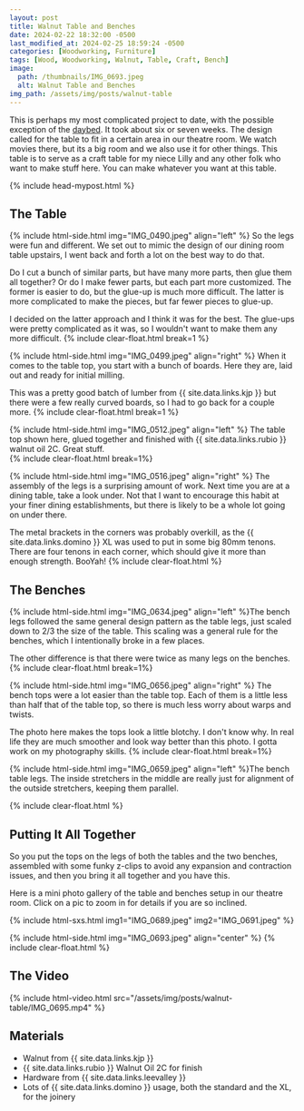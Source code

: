 ```yaml
---
layout: post
title: Walnut Table and Benches
date: 2024-02-22 18:32:00 -0500
last_modified_at: 2024-02-25 18:59:24 -0500
categories: [Woodworking, Furniture]
tags: [Wood, Woodworking, Walnut, Table, Craft, Bench]
image:
  path: /thumbnails/IMG_0693.jpeg
  alt: Walnut Table and Benches
img_path: /assets/img/posts/walnut-table
---
```


This is perhaps my most complicated project to date, with the possible exception of the [daybed](/posts/daybed).  It took about six or seven weeks.  The design called for the table to fit in a certain area in our theatre room.  We watch movies there, but its a big room and we also use it for other things.  This table is to serve as a craft table for my niece Lilly and any other folk who want to make stuff here.  You can make whatever you want at this table.

{% include head-mypost.html %}

## The Table

{% include html-side.html img="IMG_0490.jpeg" align="left" %}
So the legs were fun and different.  We set out to mimic the design of our dining room table upstairs, I went back and forth a lot on the best way to do that.  

Do I cut a bunch of similar parts, but have many more parts, then glue them all together?  Or do I make fewer parts, but each part more customized.  The former is easier to do, but the glue-up is much more difficult.  The latter is more complicated to make the pieces, but far fewer pieces to glue-up.  

I decided on the latter approach and I think it was for the best.  The glue-ups were pretty complicated as it was, so I wouldn't want to make them any more difficult.
{% include clear-float.html break=1 %}

{% include html-side.html img="IMG_0499.jpeg" align="right" %}
When it comes to the table top, you start with a bunch of boards.  Here they are, laid out and ready for initial milling.  

This was a pretty good batch of lumber from {{ site.data.links.kjp }} but there were a few really curved boards, so I had to go back for a couple more.
{% include clear-float.html  break=1 %}

{% include html-side.html img="IMG_0512.jpeg" align="left" %}
The table top shown here, glued together and finished with {{ site.data.links.rubio }} walnut oil 2C.  Great stuff.  
{% include clear-float.html break=1%}

{% include html-side.html img="IMG_0516.jpeg" align="right" %}
The assembly of the legs is a surprising amount of work.  Next time you are at a dining table, take a look under.  Not that I want to encourage this habit at your finer dining establishments, but there is likely to be a whole lot going on under there.  

The metal brackets in the corners was probably overkill, as the {{ site.data.links.domino }} XL was used to put in some big 80mm tenons.  There are four tenons in each corner, which should give it more than enough strength.  BooYah!
{% include clear-float.html %}

## The Benches

{% include html-side.html img="IMG_0634.jpeg" align="left" %}The bench legs followed the same general design pattern as the table legs, just scaled down to 2/3 the size of the table.  This scaling was a general rule for the benches, which I intentionally broke in a few places.

The other difference is that there were twice as many legs on the benches.
{% include clear-float.html break=1%}

{% include html-side.html img="IMG_0656.jpeg" align="right" %} The bench tops were a lot easier than the table top.  Each of them is a little less than half that of the table top, so there is much less worry about warps and twists.

The photo here makes the tops look a little blotchy.  I don't know why.  In real life they are much smoother and look way better than this photo.  I gotta work on my photography skills.
{% include clear-float.html break=1%}

{% include html-side.html img="IMG_0659.jpeg" align="left" %}The bench table legs.  The inside stretchers in the middle are really just for alignment of the outside stretchers, keeping them parallel.

{% include clear-float.html %}

## Putting It All Together

So you put the tops on the legs of both the tables and the two benches, assembled with some funky z-clips to avoid any expansion and contraction issues, and then you bring it all together and you have this.

Here is a mini photo gallery of the table and benches setup in our theatre room.  Click on a pic to zoom in for details if you are so inclined.

{% include html-sxs.html img1="IMG_0689.jpeg" img2="IMG_0691.jpeg" %}

{% include html-side.html img="IMG_0693.jpeg" align="center" %}
{% include clear-float.html %}

## The Video

{% include html-video.html src="/assets/img/posts/walnut-table/IMG_0695.mp4" %}

## Materials

- Walnut from {{ site.data.links.kjp }}
- {{ site.data.links.rubio }} Walnut Oil 2C for finish
- Hardware from {{ site.data.links.leevalley }}
- Lots of {{ site.data.links.domino }} usage, both the standard and the XL, for the joinery
